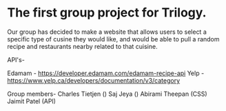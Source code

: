 # The first group project for Trilogy.

Our group has decided to make a website that allows users to select a specific type of cusine they would like, and would be able to pull a random recipe and restaurants nearby related to that cuisine.



API's-

Edamam - https://developer.edamam.com/edamam-recipe-api
Yelp - https://www.yelp.ca/developers/documentation/v3/category

Group members-
Charles Tietjen ()
Saj Jeya ()
Abirami Theepan (CSS)
Jaimit Patel (API)

